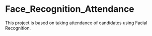 # Face_Recognition_Attendance
This project is based on taking attendance of candidates using Facial Recognition.
